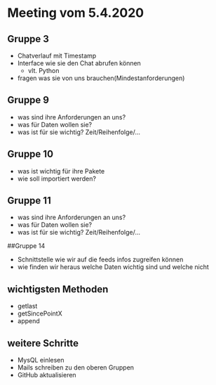 # Meeting vom 5.4.2020

## Gruppe 3
* Chatverlauf mit Timestamp
* Interface wie sie den Chat abrufen können
  * vlt. Python
* fragen was sie von uns brauchen(Mindestanforderungen)

## Gruppe 9
* was sind ihre Anforderungen an uns?
* was für Daten wollen sie?
* was ist für sie wichtig? Zeit/Reihenfolge/...

## Gruppe 10
* was ist wichtig für ihre Pakete
* wie soll importiert werden?

## Gruppe 11
* was sind ihre Anforderungen an uns?
* was für Daten wollen sie?
* was ist für sie wichtig? Zeit/Reihenfolge/...

##Gruppe 14
* Schnittstelle wie wir auf die feeds infos zugreifen können
* wie finden wir heraus welche Daten wichtig sind und welche nicht

## wichtigsten Methoden
* getlast
* getSincePointX
* append

## weitere Schritte
* MysQL einlesen
* Mails schreiben zu den oberen Gruppen
* GitHub aktualisieren
